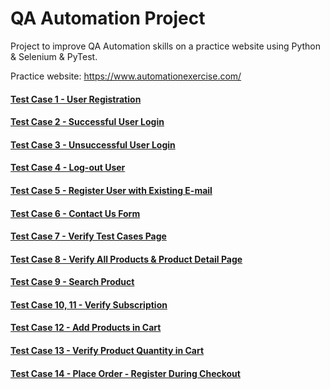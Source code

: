 # QA Automation Project

Project to improve QA Automation skills on a practice website using Python & Selenium & PyTest.

Practice website: https://www.automationexercise.com/


#### [Test Case 1 - User Registration](https://github.com/peterhrncirik/QA-Automation/tree/main/tests/test_case_1)
#### [Test Case 2 - Successful User Login](https://github.com/peterhrncirik/QA-Automation/tree/main/tests/test_case_2)
#### [Test Case 3 - Unsuccessful User Login](https://github.com/peterhrncirik/QA-Automation/tree/main/tests/test_case_3)
#### [Test Case 4 - Log-out User](https://github.com/peterhrncirik/QA-Automation/tree/main/tests/test_case_4)
#### [Test Case 5 - Register User with Existing E-mail](https://github.com/peterhrncirik/QA-Automation/tree/main/tests/test_case_5)
#### [Test Case 6 - Contact Us Form](https://github.com/peterhrncirik/QA-Automation/tree/main/tests/test_case_6)
#### [Test Case 7 - Verify Test Cases Page](https://github.com/peterhrncirik/QA-Automation/tree/main/tests/test_case_7)
#### [Test Case 8 - Verify All Products & Product Detail Page](https://github.com/peterhrncirik/QA-Automation/tree/main/tests/test_case_8)
#### [Test Case 9 - Search Product](https://github.com/peterhrncirik/QA-Automation/tree/main/tests/test_case_9)
#### [Test Case 10, 11 - Verify Subscription](https://github.com/peterhrncirik/QA-Automation/tree/main/tests/test_case_10)
#### [Test Case 12 - Add Products in Cart](https://github.com/peterhrncirik/QA-Automation/tree/main/tests/test_case_12)
#### [Test Case 13 - Verify Product Quantity in Cart](https://github.com/peterhrncirik/QA-Automation/tree/main/tests/test_case_13)
#### [Test Case 14 - Place Order - Register During Checkout](https://github.com/peterhrncirik/QA-Automation/tree/main/tests/test_case_14)